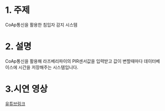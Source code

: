 # 1. 주제
CoAp통신을 활용한 침입자 감지 시스템

# 2. 설명
CoAp통신을 활용해 라즈베리파이의 PIR센서값을 입력받고 값이 변할때마다 데이터베이스에 시간을 저장해주는 시스템입니다.

# 3.시연 영상
[유튜브링크](https://youtu.be/HuQG70XQCPI)
